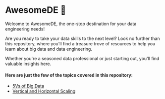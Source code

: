 # AwesomeDE 🚒

Welcome to AwesomeDE, the one-stop destination for your data engineering needs!

Are you ready to take your data skills to the next level? Look no further than this repository, where you'll find a treasure trove of resources to help you learn about big data and data engineering.

Whether you're a seasoned data professional or just starting out, you'll find valuable insights here.

#### Here are just the few of the topics covered in this repository:

- [5Vs of Big Data](./concepts/5vs_of_big_data.md)
- [Vertical and Horizontal Scaling](./concepts/vertical_and_horizontal_scaling.md)
